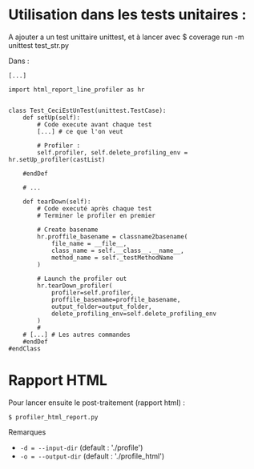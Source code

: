 # Utilisation dans les tests unitaires :

A ajouter a un test unittaire unittest, et à lancer avec $ coverage run -m unittest test_str.py 

Dans :
```
[...]

import html_report_line_profiler as hr


class Test_CeciEstUnTest(unittest.TestCase):
    def setUp(self):
        # Code execute avant chaque test
        [...] # ce que l'on veut

        # Profiler :
        self.profiler, self.delete_profiling_env = hr.setUp_profiler(castList)

    #endDef

    # ...

    def tearDown(self):
        # Code executé après chaque test
        # Terminer le profiler en premier

        # Create basename
        hr.proffile_basename = classname2basename(
            file_name = __file__,
            class_name = self.__class__.__name__,
            method_name = self._testMethodName
        )

        # Launch the profiler out
        hr.tearDown_profiler(
            profiler=self.profiler,
            proffile_basename=proffile_basename,
            output_folder=output_folder,
            delete_profiling_env=self.delete_profiling_env
        )
        #
	# [...] # Les autres commandes
    #endDef
#endClass
```


# Rapport HTML
Pour lancer ensuite le post-traitement (rapport html) :
```
$ profiler_html_report.py
```

Remarques

* `-d = --input-dir` (default : './profile')
* `-o = --output-dir` (default : './profile_html')